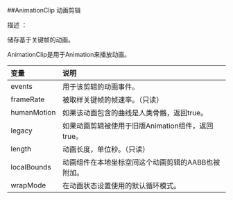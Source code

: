 ##AnimationClip 动画剪辑

描述 ：

储存基于关键帧的动画。

AnimationClip是用于Animation来播放动画。

|变量|说明|
|:--|:--|
|events|用于该剪辑的动画事件。|
|frameRate|被取样关键帧的帧速率。（只读）|
|humanMotion|如果该动画包含的曲线是人类骨骼，返回true。|
|legacy|如果动画剪辑被使用于旧版Animation组件，返回true。|
|length|动画长度，单位秒。（只读）|
|localBounds|动画组件在本地坐标空间这个动画剪辑的AABB也被附加。|
|wrapMode|在动画状态设置使用的默认循环模式。|